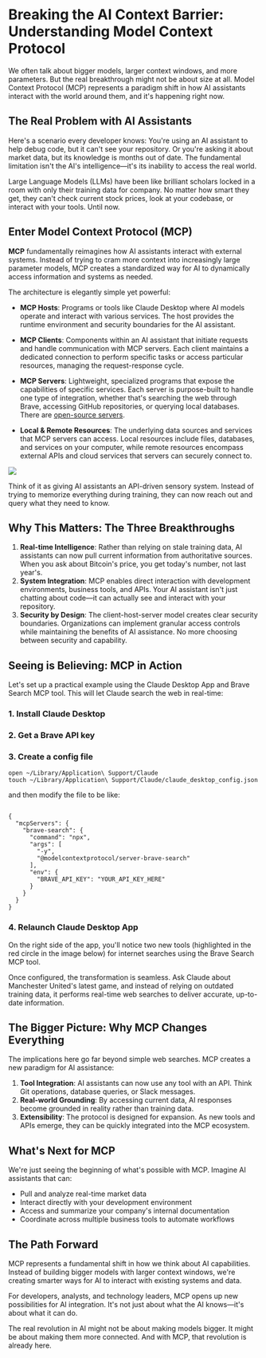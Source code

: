 # Breaking the AI Context Barrier: Understanding Model Context Protocol

We often talk about bigger models, larger context windows, and more parameters. But the real breakthrough might not be about size at all. Model Context Protocol (MCP) represents a paradigm shift in how AI assistants interact with the world around them, and it's happening right now.

## The Real Problem with AI Assistants

Here's a scenario every developer knows: You're using an AI assistant to help debug code, but it can't see your repository. Or you're asking it about market data, but its knowledge is months out of date. The fundamental limitation isn't the AI's intelligence—it's its inability to access the real world.

Large Language Models (LLMs) have been like brilliant scholars locked in a room with only their training data for company. No matter how smart they get, they can't check current stock prices, look at your codebase, or interact with your tools. Until now.

## Enter Model Context Protocol (MCP)

**MCP** fundamentally reimagines how AI assistants interact with external systems. Instead of trying to cram more context into increasingly large parameter models, MCP creates a standardized way for AI to dynamically access information and systems as needed.

The architecture is elegantly simple yet powerful:

* **MCP Hosts**: Programs or tools like Claude Desktop where AI models operate and interact with various services. The host provides the runtime environment and security boundaries for the AI assistant.

* **MCP Clients**: Components within an AI assistant that initiate requests and handle communication with MCP servers. Each client maintains a dedicated connection to perform specific tasks or access particular resources, managing the request-response cycle.

* **MCP Servers**: Lightweight, specialized programs that expose the capabilities of specific services. Each server is purpose-built to handle one type of integration, whether that's searching the web through Brave, accessing GitHub repositories, or querying local databases. There are [open-source servers](https://github.com/modelcontextprotocol/servers).

* **Local & Remote Resources**: The underlying data sources and services that MCP servers can access. Local resources include files, databases, and services on your computer, while remote resources encompass external APIs and cloud services that servers can securely connect to.

![](https://cuckoo-network.b-cdn.net/mcp-architecture.webp)

Think of it as giving AI assistants an API-driven sensory system. Instead of trying to memorize everything during training, they can now reach out and query what they need to know.

## Why This Matters: The Three Breakthroughs

1. **Real-time Intelligence**: Rather than relying on stale training data, AI assistants can now pull current information from authoritative sources. When you ask about Bitcoin's price, you get today's number, not last year's.
2. **System Integration**: MCP enables direct interaction with development environments, business tools, and APIs. Your AI assistant isn't just chatting about code—it can actually see and interact with your repository.
3. **Security by Design**: The client-host-server model creates clear security boundaries. Organizations can implement granular access controls while maintaining the benefits of AI assistance. No more choosing between security and capability.

## Seeing is Believing: MCP in Action

Let's set up a practical example using the Claude Desktop App and Brave Search MCP tool. This will let Claude search the web in real-time:

### 1. Install Claude Desktop

### 2. Get a Brave API key

### 3. Create a config file

```
open ~/Library/Application\ Support/Claude
touch ~/Library/Application\ Support/Claude/claude_desktop_config.json
```

and then modify the file to be like:

```

{
  "mcpServers": {
    "brave-search": {
      "command": "npx",
      "args": [
        "-y",
        "@modelcontextprotocol/server-brave-search"
      ],
      "env": {
        "BRAVE_API_KEY": "YOUR_API_KEY_HERE"
      }
    }
  }
}
```

### 4. Relaunch Claude Desktop App

On the right side of the app, you'll notice two new tools (highlighted in the red circle in the image below) for internet searches using the Brave Search MCP tool.

Once configured, the transformation is seamless. Ask Claude about Manchester United's latest game, and instead of relying on outdated training data, it performs real-time web searches to deliver accurate, up-to-date information.

## The Bigger Picture: Why MCP Changes Everything

The implications here go far beyond simple web searches. MCP creates a new paradigm for AI assistance:

1. **Tool Integration**: AI assistants can now use any tool with an API. Think Git operations, database queries, or Slack messages.
2. **Real-world Grounding**: By accessing current data, AI responses become grounded in reality rather than training data.
3. **Extensibility**: The protocol is designed for expansion. As new tools and APIs emerge, they can be quickly integrated into the MCP ecosystem.

## What's Next for MCP

We're just seeing the beginning of what's possible with MCP. Imagine AI assistants that can:

- Pull and analyze real-time market data
- Interact directly with your development environment
- Access and summarize your company's internal documentation
- Coordinate across multiple business tools to automate workflows

## The Path Forward

MCP represents a fundamental shift in how we think about AI capabilities. Instead of building bigger models with larger context windows, we're creating smarter ways for AI to interact with existing systems and data.

For developers, analysts, and technology leaders, MCP opens up new possibilities for AI integration. It's not just about what the AI knows—it's about what it can do.

The real revolution in AI might not be about making models bigger. It might be about making them more connected. And with MCP, that revolution is already here.